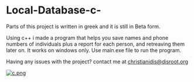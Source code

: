 # Local-Database-c-
Parts of this project is written in greek and it is still in Beta form.

Using c++ i made a program that helps you save names and phone numbers of individuals plus a report for each person, and retreaving them later on. It works on windows only.
Use main.exe file to run the program.

Having any issues with the project? contact me at christianidis@disroot.org



[![c.png](https://i.postimg.cc/T3qC7yDT/c.png)](https://postimg.cc/PCJWN5y7)

